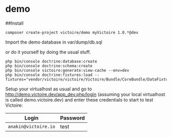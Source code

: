 # demo

##Install

```
composer create-project victoire/demo myVictoire 1.0.*@dev
```

Import the demo database in var/dump/db.sql

or do it yourself by doing the usual stuff.

    php bin/console doctrine:database:create
    php bin/console doctrine:schema:create
    php bin/console victoire:generate:view-cache --env=dev
    php bin/console doctrine:fixtures:load --fixtures="vendor/victoire/victoire/Victoire/Bundle/CoreBundle/DataFixtures/ORM"


Setup your virtualhost as usual and go to http://demo.victoire.dev/app_dev.php/login (assuming your local virtualhost is called demo.victoire.dev) and enter these credentials to start to test Victoire:

|Login|Password|
|-----|--------|
|`anakin@victoire.io`|test|
